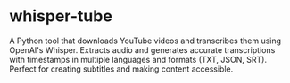 # whisper-tube
A Python tool that downloads YouTube videos and transcribes them using OpenAI's Whisper. Extracts audio and generates accurate transcriptions with timestamps in multiple languages and formats (TXT, JSON, SRT). Perfect for creating subtitles and making content accessible.
